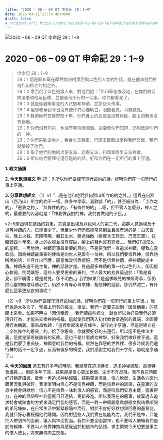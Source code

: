 ```yaml
---
title: "2020 – 06 – 09 QT 申命記 29：1~9"
date: 2025-04-11T23:54:48+0800
draft: false
# original_url: https://cmtc.tw/2020-06-09-qt-%e7%94%b3%e5%91%bd%e8%a8%98-29%ef%bc%9a19
---
```


![2020 – 06 – 09 QT 申命記 29：1\~9](/images/qt.jpg   "2020 – 06 – 09 QT 申命記 29：1\~9")

# 2020 – 06 – 09 QT 申命記 29：1\~9

> 申命記 29：1\~9  
> 29：1 這是耶和華在摩押地吩咐摩西與以色列人立約的話，是在他和他們於何烈山所立的約之外。  
> 29：2 摩西召了以色列眾人來，對他們說：「耶和華在埃及地，在你們眼前向法老和他眾臣僕，並他全地所行的一切事，你們都看見了，  
> 29：3 就是你親眼看見的大試驗和神蹟，並那些大奇事。  
> 29：4 但耶和華到今日沒有使你們心能明白，眼能看見，耳能聽見。  
> 29：5 我領你們在曠野四十年，你們身上的衣服並沒有穿破，腳上的鞋也沒有穿壞。  
> 29：6 你們沒有吃餅，也沒有喝清酒濃酒。這要使你們知道，耶和華是你們的　神。  
> 29：7 你們來到這地方，希實本王西宏、巴珊王噩都出來與我們交戰，我們就擊殺了他們，  
> 29：8 取了他們的地給流便支派、迦得支派，和瑪拿西半支派為業。  
> 29：9 所以你們要謹守遵行這約的話，好叫你們在一切所行的事上亨通。

**1. 經文誦讀**

**2.  今天默想經文**
申 29：9 所以你們要謹守遵行這約的話，好叫你們在一切所行的事上亨通。

**3. 分享默想經文**
（1）v1「…是在他和他們於何烈山所立的約之外。」這與在何烈山（西乃山）所立的約不一樣。許多神學家，喜歡談「約」，甚至細分為：「工作之約」、「恩典之約」、「無條件的約」、「有條件的約」…等，但不管人怎麼分，神人之約，最重要的內容就是：「神要做我們的神，我們要做祂的子民。」

v2\~9摩西現在講話的對象，其實是出埃及以色列人的第二代，這群人見過埃及十災等神蹟的人，已經很少了。但至少他們仍然經常見到並且經歷過的是：白天雲柱、晚上火柱、天降嗎哪、磐石出水、勝過強敵（希實本王西宏、巴珊王噩）、在曠野四十年來，身上的衣服並沒有穿破，腳上的鞋也沒有穿壞…。我們QT這麼久的聖經，一再地說，神蹟奇事最重要的目的，不是要我們一直追求神蹟，導致心靈軟弱。因為神蹟最重要的使命是向世人見證有一位神，所以我們要信靠神，信靠祂所說的話，並且作出回應：願意悔改信靠順服，而不是信靠神蹟，把神蹟變成主角。神蹟永遠不是主角，神的話語才是。見過最多神蹟的第一代以色列人，卻因信心軟弱，倒斃曠野，這些人要受更重的審判。世人最大的悲哀莫過於：「看是看見，卻不曉得；聽是聽見，卻不明白。」我們如果只是追求眼見的神蹟奇事，卻仍然心靈的眼瞎耳聾心亡，仍然不肯專心尋求神，相信神的話語，卻仍然滅亡，有什麼比這事更悲哀的事呢？

（2）v9「所以你們要謹守遵行這約的話，好叫你們在一切所行的事上亨通。」我們說過太多次了，聖經上所有的經文、律法，我們一定要先回到「因信稱義」的基礎上來看。如果不明白「因信稱義」，我們讀這些經文，就會誤以為好像我們必須用好行為，才能來交換神的祝福，這就使我們落入初代教會常遇到的異端，企圖要用行為稱義。康來昌牧師：「這裡看起來是有條件，要守約才亨通，但這是建立在上帝無條件的恩典上的。給了你恩典，你就要好好的去遵行，所以這不是律法主義，這就是蒙恩後該有的反應。這也不是什麼成功神學，好像我們做好就亨通。這是我們蒙了恩典後，神願意給我們的祝福。雖然在罪惡的世界裡，很多時候我們遵行神的話不一定亨通，反而有很多的橫逆，我們感謝主給我們十字架，那就是亨通了。」

**4. 今天的回應**
過去有許多年的時間，我經常在追求特會，追求神秘經驗，高舉特會講員…。但許多年下來，結果卻是信心更加軟弱，生命不升反降。我不肯花時間好好穩定讀經，反倒一再追求神秘經驗，結果靈裏混亂，信心軟弱，生活各方面也跟著混亂與破碎。我漸漸明白信心不是倚靠神蹟，而是倚靠神的話語，在靈裏的安息中體會與默想；信心不是倚靠一味刺激人的感官，而是叫我們安息主懷，靈裏得力，在神的話語與神的靈裏日日連結，更新長進。所以我現在的服事，放棄過去追求特會或聚會的方式來滿足門徒的感官，而是一對一帶領願意默想經文與倚靠順服的弟兄姊妹，在日常生活中緊緊跟隨神而行。對於不肯好好默想與回應的基督徒，我就只好心裏祝福他們離開。因為對這些人我們實在無能為力，我們不是神，只能把人帶到神的面前，讓人與神面對面。我們不要企圖當神，也不要叫人倚賴我們過於倚賴神，不要叫人倚靠神蹟與感覺過於相信神的話語，求主憐憫今天想要服事主的僕人使女，將來無愧向主交帳。
